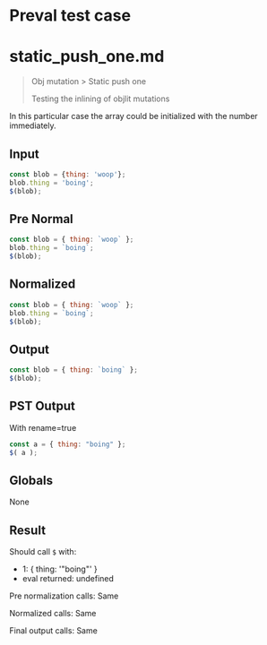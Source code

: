 # Preval test case

# static_push_one.md

> Obj mutation > Static push one
>
> Testing the inlining of objlit mutations

In this particular case the array could be initialized with the number immediately.

## Input

`````js filename=intro
const blob = {thing: 'woop'};
blob.thing = 'boing';
$(blob);
`````

## Pre Normal


`````js filename=intro
const blob = { thing: `woop` };
blob.thing = `boing`;
$(blob);
`````

## Normalized


`````js filename=intro
const blob = { thing: `woop` };
blob.thing = `boing`;
$(blob);
`````

## Output


`````js filename=intro
const blob = { thing: `boing` };
$(blob);
`````

## PST Output

With rename=true

`````js filename=intro
const a = { thing: "boing" };
$( a );
`````

## Globals

None

## Result

Should call `$` with:
 - 1: { thing: '"boing"' }
 - eval returned: undefined

Pre normalization calls: Same

Normalized calls: Same

Final output calls: Same
